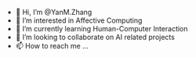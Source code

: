 - 👋 Hi, I’m @YanM.Zhang
- 👀 I’m interested in Affective Computing
- 🌱 I’m currently learning Human-Computer Interaction
- 💞️ I’m looking to collaborate on AI related projects
- 📫 How to reach me ...

<!---
Yan-Maria-Zhang/Yan-Maria-Zhang is a ✨ special ✨ repository because its `README.md` (this file) appears on your GitHub profile.
You can click the Preview link to take a look at your changes.
--->
